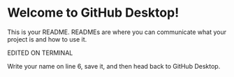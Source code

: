 # Welcome to GitHub Desktop!

This is your README. READMEs are where you can communicate what your project is and how to use it.

EDITED ON TERMINAL

Write your name on line 6, save it, and then head back to GitHub Desktop.
